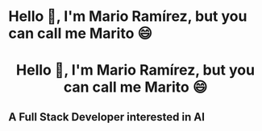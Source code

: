 # Hello 👋, I'm Mario Ramírez, but you can call me Marito 😄
<h1 align="center">Hello 👋, I'm Mario Ramírez, but you can call me Marito 😄</h1>

## A Full Stack Developer interested in AI
